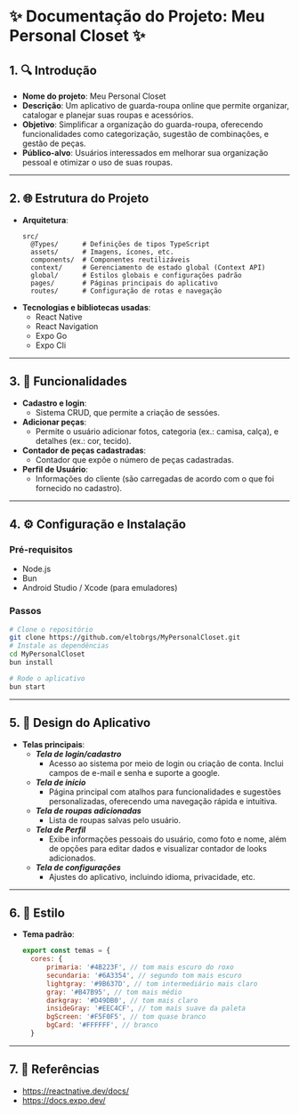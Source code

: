 # ✨ **Documentação do Projeto: Meu Personal Closet** ✨

## 1. 🔍 Introdução
- **Nome do projeto**: Meu Personal Closet
- **Descrição**: Um aplicativo de guarda-roupa online que permite organizar, catalogar e planejar suas roupas e acessórios.
- **Objetivo**: Simplificar a organização do guarda-roupa, oferecendo funcionalidades como categorização, sugestão de combinações, e gestão de peças.
- **Público-alvo**: Usuários interessados em melhorar sua organização pessoal e otimizar o uso de suas roupas.

---

## 2. 🌐 Estrutura do Projeto
- **Arquitetura**:
  ```
  src/
    @Types/      # Definições de tipos TypeScript
    assets/      # Imagens, ícones, etc.
    components/  # Componentes reutilizáveis
    context/     # Gerenciamento de estado global (Context API)
    global/      # Estilos globais e configurações padrão
    pages/       # Páginas principais do aplicativo
    routes/      # Configuração de rotas e navegação
  ```
- **Tecnologias e bibliotecas usadas**:
  - React Native
  - React Navigation
  - Expo Go
  - Expo Cli

---

## 3. 📂 Funcionalidades
- **Cadastro e login**:
  - Sistema CRUD, que permite a criação de sessóes.
- **Adicionar peças**:
  - Permite o usuário adicionar fotos, categoria (ex.: camisa, calça), e detalhes (ex.: cor, tecido).
- **Contador de peças cadastradas**:
  - Contador que expõe o número de peças cadastradas.
- **Perfil de Usuário**:
  - Informações do cliente (são carregadas de acordo com o que foi fornecido no cadastro).

---

## 4. ⚙️ Configuração e Instalação

### Pré-requisitos
- Node.js
- Bun
- Android Studio / Xcode (para emuladores)

### Passos
```bash
# Clone o repositório
git clone https://github.com/eltobrgs/MyPersonalCloset.git
# Instale as dependências
cd MyPersonalCloset
bun install

# Rode o aplicativo
bun start
```

---

## 5. 🎨 Design do Aplicativo
- **Telas principais**:
  - ***Tela de login/cadastro***
    - Acesso ao sistema por meio de login ou criação de conta. Inclui campos de e-mail e senha e suporte a google.
  - ***Tela de início***
    - Página principal com atalhos para funcionalidades e sugestões personalizadas, oferecendo uma navegação rápida e intuitiva.
  - ***Tela de roupas adicionadas***
    - Lista de roupas salvas pelo usuário.
  - ***Tela de Perfil***
    - Exibe informações pessoais do usuário, como foto e nome, além de opções para editar dados e visualizar contador de looks adicionados.
  - ***Tela de configurações***
    - Ajustes do aplicativo, incluindo idioma, privacidade, etc.

---

## 6. 🎨 Estilo
- **Tema padrão**:
  ```javascript
  export const temas = {
    cores: {
        primaria: '#4B223F', // tom mais escuro do roxo
        secundaria: '#6A3354', // segundo tom mais escuro
        lightgray: '#9B637D', // tom intermediário mais claro
        gray: '#B47B95', // tom mais médio
        darkgray: '#D49DB0', // tom mais claro
        insideGray: '#EEC4CF', // tom mais suave da paleta
        bgScreen: '#F5F0F5', // tom quase branco
        bgCard: '#FFFFFF', // branco
    }

---


## 7. 🔗 Referências
- https://reactnative.dev/docs/
- https://docs.expo.dev/

